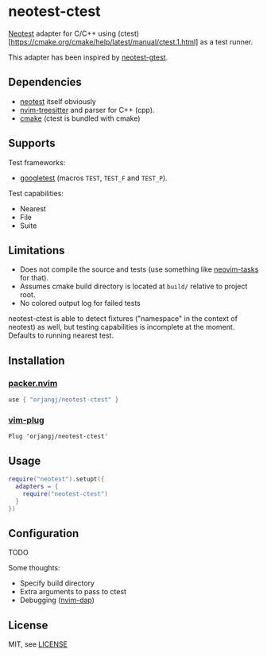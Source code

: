 # neotest-ctest

[Neotest](https://github.com/nvim-neotest/nvim-neotest) adapter for C/C++ using (ctest)[https://cmake.org/cmake/help/latest/manual/ctest.1.html] as a test runner.

This adapter has been inspired by [neotest-gtest](https://github.com/alfaix/neotest-gtest).

## Dependencies

- [neotest](https://github.com/nvim-neotest/nvim-neotest) itself obviously
- [nvim-treesitter](https://github.com/nvim-treesitter/nvim-treesitter) and parser for C++ (cpp).
- [cmake](https://cmake.org/) (ctest is bundled with cmake)

## Supports

Test frameworks:
- [googletest](https://github.com/google/googletest) (macros `TEST`, `TEST_F` and `TEST_P`).

Test capabilities: 
- Nearest
- File
- Suite

## Limitations

- Does not compile the source and tests (use something like [neovim-tasks](https://github.com/Shatur/neovim-tasks) for that).
- Assumes cmake build directory is located at `build/` relative to project root.
- No colored output log for failed tests

neotest-ctest is able to detect fixtures ("namespace" in the context of neotest)
as well, but testing capabilities is incomplete at the moment. Defaults to running
nearest test.

## Installation

### [packer.nvim](https://github.com/wbthomason/packer.nvim)

```lua
use { "orjangj/neotest-ctest" }
```

### [vim-plug](https://github.com/junegunn/vim-plug)

```vim
Plug 'orjangj/neotest-ctest'
```

## Usage

```lua
require("neotest").setupt({
  adapters = {
    require("neotest-ctest")
  }
})
```

## Configuration

TODO

Some thoughts:
- Specify build directory
- Extra arguments to pass to ctest
- Debugging ([nvim-dap](https://github.com/mfussenegger/nvim-dap))

## License

MIT, see [LICENSE](https://github.com/orjangj/neotest-ctest/blob/main/LICENSE)

